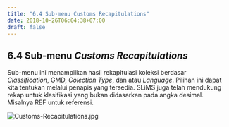 ```yaml
---
title: "6.4 Sub-menu Customs Recapitulations"
date: 2018-10-26T06:04:38+07:00
draft: false
---
```


## 6.4 Sub-menu _Customs Recapitulations_

Sub-menu ini menampilkan hasil rekapitulasi koleksi berdasar _Classification_, GMD, _Colection Type_, dan atau _Language_. Pilihan ini dapat kita tentukan melalui penapis yang tersedia. SLiMS juga telah mendukung rekap untuk klasifikasi yang bukan didasarkan pada angka desimal. Misalnya REF untuk referensi.

![Customs-Recapitulations.jpg](/assets/Customs-Recapitulations.jpg)